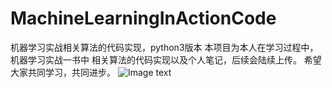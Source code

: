 # MachineLearningInActionCode
机器学习实战相关算法的代码实现，python3版本
本项目为本人在学习过程中，机器学习实战一书中
相关算法的代码实现以及个人笔记，后续会陆续上传。
希望大家共同学习，共同进步。
![Image text](https://github.com/Lackel/MachineLearningInActionCode/blob/master/image/imageOfBook.jpg)
